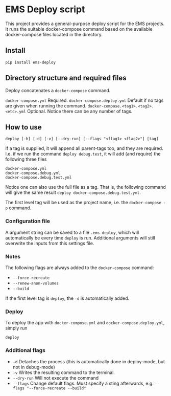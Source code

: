 # EMS Deploy script

This project provides a general-purpose deploy script for the EMS projects. It runs the suitable docker-compose command based on the available docker-compose files located in the directory.

## Install

`pip install ems-deploy`

## Directory structure and required files
Deploy concatenates a `docker-compose` command.

`docker-compose.yml` Required.
`docker-compose.deploy.yml` Default if no tags are given when running the command.
`docker-compose.<tag1>.<tag2>.<etc>.yml` Optional. Notice there can be any number of tags.

## How to use
`deploy [-h] [-d] [-v] [--dry-run] [--flags "<flag1> <flag2>"] [tag]`

If a tag is supplied, it will append all parent-tags too, and they are required. I.e. if we
run the command `deploy debug.test`, it will add (and require) the following three files
```
docker-compose.yml
docker-compose.debug.yml
docker-compose.debug.test.yml
```

Notice one can also use the full file as a tag. That is, the following command will give the same result
`deploy docker-compose.debug.test.yml`.

The first level tag will be used as the project name, i.e. the `docker-compose -p` command.

### Configuration file 
A argument string can be saved to a file `.ems-deploy`, which will automatically be every time `deploy` is run. 
Additional arguments will still overwrite the inputs from this settings file.

### Notes

The following flags are always added to the `docker-compose` command:

 - `--force-recreate`
 - `--renew-anon-volumes`
 - `--build`

If the first level tag is `deploy`, the `-d` is automatically added.

### Deploy
To deploy the app with `docker-compose.yml` and `docker-compose.deploy.yml`, simply run

`deploy`

### Additional flags

 - `-d` Detaches the process (this is automatically done in deploy-mode, but not in debug-mode)
 - `-v` Writes the resulting command to the terminal.
 - `--dry-run` Will not execute the command
 - `--flags` Change default flags. Must specify a sting afterwards, e.g. `--flags "--force-recreate --build"`
